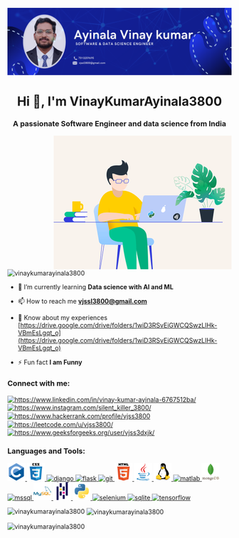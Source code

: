 ![logo](https://github.com/VinayKumarAyinala3800/VinayKumarAyinala3800/blob/6eafda580992817bcbf69cbf4476b9c09dfc6cee/Blue%20and%20White%20Gradient%20Web%20Developer%20LinkedIn%20Article%20Cover%20Image.png)

<h1 align="center">Hi 👋, I'm VinayKumarAyinala3800</h1>
<h3 align="center">A passionate Software Engineer and data science from India</h3>

<img align="right" alt="coding" width = "400" src = "https://github.com/VinayKumarAyinala3800/VinayKumarAyinala3800/blob/217d94ba99191280a898fbbcaf31d66258e8882f/python-2.gif">

<p align="left"> <img src="https://komarev.com/ghpvc/?username=vinaykumarayinala3800&label=Profile%20views&color=0e75b6&style=flat" alt="vinaykumarayinala3800" /> </p>

- 🌱 I’m currently learning **Data science with AI and ML**

- 📫 How to reach me **vjssl3800@gmail.com**

- 📄 Know about my experiences [https://drive.google.com/drive/folders/1wiD3RSvEiGWCQSwzLlHk-VBmEsLgqt_o](https://drive.google.com/drive/folders/1wiD3RSvEiGWCQSwzLlHk-VBmEsLgqt_o)

- ⚡ Fun fact **I am Funny**

<h3 align="left">Connect with me:</h3>
<p align="left">
<a href="https://linkedin.com/in/https://www.linkedin.com/in/vinay-kumar-ayinala-6767512ba/" target="blank"><img align="center" src="https://raw.githubusercontent.com/rahuldkjain/github-profile-readme-generator/master/src/images/icons/Social/linked-in-alt.svg" alt="https://www.linkedin.com/in/vinay-kumar-ayinala-6767512ba/" height="30" width="40" /></a>
<a href="https://instagram.com/https://www.instagram.com/silent_killer_3800/" target="blank"><img align="center" src="https://raw.githubusercontent.com/rahuldkjain/github-profile-readme-generator/master/src/images/icons/Social/instagram.svg" alt="https://www.instagram.com/silent_killer_3800/" height="30" width="40" /></a>
<a href="https://www.hackerrank.com/https://www.hackerrank.com/profile/vjss3800" target="blank"><img align="center" src="https://raw.githubusercontent.com/rahuldkjain/github-profile-readme-generator/master/src/images/icons/Social/hackerrank.svg" alt="https://www.hackerrank.com/profile/vjss3800" height="30" width="40" /></a>
<a href="https://www.leetcode.com/https://leetcode.com/u/vjss3800/" target="blank"><img align="center" src="https://raw.githubusercontent.com/rahuldkjain/github-profile-readme-generator/master/src/images/icons/Social/leet-code.svg" alt="https://leetcode.com/u/vjss3800/" height="30" width="40" /></a>
<a href="https://auth.geeksforgeeks.org/user/https://www.geeksforgeeks.org/user/vjss3dxjk/" target="blank"><img align="center" src="https://raw.githubusercontent.com/rahuldkjain/github-profile-readme-generator/master/src/images/icons/Social/geeks-for-geeks.svg" alt="https://www.geeksforgeeks.org/user/vjss3dxjk/" height="30" width="40" /></a>
</p>

<h3 align="left">Languages and Tools:</h3>
<p align="left"> <a href="https://www.cprogramming.com/" target="_blank" rel="noreferrer"> <img src="https://raw.githubusercontent.com/devicons/devicon/master/icons/c/c-original.svg" alt="c" width="40" height="40"/> </a> <a href="https://www.w3schools.com/css/" target="_blank" rel="noreferrer"> <img src="https://raw.githubusercontent.com/devicons/devicon/master/icons/css3/css3-original-wordmark.svg" alt="css3" width="40" height="40"/> </a> <a href="https://www.djangoproject.com/" target="_blank" rel="noreferrer"> <img src="https://cdn.worldvectorlogo.com/logos/django.svg" alt="django" width="40" height="40"/> </a> <a href="https://flask.palletsprojects.com/" target="_blank" rel="noreferrer"> <img src="https://www.vectorlogo.zone/logos/pocoo_flask/pocoo_flask-icon.svg" alt="flask" width="40" height="40"/> </a> <a href="https://git-scm.com/" target="_blank" rel="noreferrer"> <img src="https://www.vectorlogo.zone/logos/git-scm/git-scm-icon.svg" alt="git" width="40" height="40"/> </a> <a href="https://www.w3.org/html/" target="_blank" rel="noreferrer"> <img src="https://raw.githubusercontent.com/devicons/devicon/master/icons/html5/html5-original-wordmark.svg" alt="html5" width="40" height="40"/> </a> <a href="https://www.java.com" target="_blank" rel="noreferrer"> <img src="https://raw.githubusercontent.com/devicons/devicon/master/icons/java/java-original.svg" alt="java" width="40" height="40"/> </a> <a href="https://www.linux.org/" target="_blank" rel="noreferrer"> <img src="https://raw.githubusercontent.com/devicons/devicon/master/icons/linux/linux-original.svg" alt="linux" width="40" height="40"/> </a> <a href="https://www.mathworks.com/" target="_blank" rel="noreferrer"> <img src="https://upload.wikimedia.org/wikipedia/commons/2/21/Matlab_Logo.png" alt="matlab" width="40" height="40"/> </a> <a href="https://www.mongodb.com/" target="_blank" rel="noreferrer"> <img src="https://raw.githubusercontent.com/devicons/devicon/master/icons/mongodb/mongodb-original-wordmark.svg" alt="mongodb" width="40" height="40"/> </a> <a href="https://www.microsoft.com/en-us/sql-server" target="_blank" rel="noreferrer"> <img src="https://www.svgrepo.com/show/303229/microsoft-sql-server-logo.svg" alt="mssql" width="40" height="40"/> </a> <a href="https://www.mysql.com/" target="_blank" rel="noreferrer"> <img src="https://raw.githubusercontent.com/devicons/devicon/master/icons/mysql/mysql-original-wordmark.svg" alt="mysql" width="40" height="40"/> </a> <a href="https://pandas.pydata.org/" target="_blank" rel="noreferrer"> <img src="https://raw.githubusercontent.com/devicons/devicon/2ae2a900d2f041da66e950e4d48052658d850630/icons/pandas/pandas-original.svg" alt="pandas" width="40" height="40"/> </a> <a href="https://www.python.org" target="_blank" rel="noreferrer"> <img src="https://raw.githubusercontent.com/devicons/devicon/master/icons/python/python-original.svg" alt="python" width="40" height="40"/> </a> <a href="https://www.selenium.dev" target="_blank" rel="noreferrer"> <img src="https://raw.githubusercontent.com/detain/svg-logos/780f25886640cef088af994181646db2f6b1a3f8/svg/selenium-logo.svg" alt="selenium" width="40" height="40"/> </a> <a href="https://www.sqlite.org/" target="_blank" rel="noreferrer"> <img src="https://www.vectorlogo.zone/logos/sqlite/sqlite-icon.svg" alt="sqlite" width="40" height="40"/> </a> <a href="https://www.tensorflow.org" target="_blank" rel="noreferrer"> <img src="https://www.vectorlogo.zone/logos/tensorflow/tensorflow-icon.svg" alt="tensorflow" width="40" height="40"/> </a> </p>

<p><img align="left" src="https://github-readme-stats.vercel.app/api/top-langs?username=vinaykumarayinala3800&show_icons=true&locale=en&layout=compact" alt="vinaykumarayinala3800" /></p>

<p>&nbsp;<img align="center" src="https://github-readme-stats.vercel.app/api?username=vinaykumarayinala3800&show_icons=true&locale=en" alt="vinaykumarayinala3800" /></p>

<p><img align="center" src="https://github-readme-streak-stats.herokuapp.com/?user=vinaykumarayinala3800&" alt="vinaykumarayinala3800" /></p>
